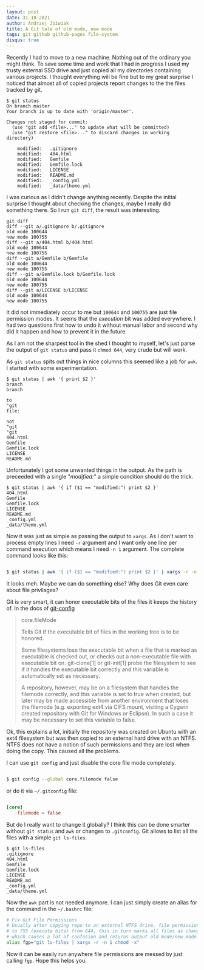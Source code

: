 ```yaml
---
layout: post
date: 31-10-2021
author: Andrzej Jóźwiak
title: A Git tale of old mode, new mode
tags: git github github-pages file-system
disqus: true
---
```


Recently I had to move to a new machine. Nothing out of the ordinary you might think. To save some time and work that I had in progress I used my trusty external SSD drive and just copied all my directories containing various projects. I thought everything will be fine but to my great surprise I noticed that almost all of copied projects report changes to the the files tracked by git.

```
$ git status
On branch master
Your branch is up to date with 'origin/master'.

Changes not staged for commit:
  (use "git add <file>..." to update what will be committed)
  (use "git restore <file>..." to discard changes in working directory)

	modified:   .gitignore
	modified:   404.html
	modified:   Gemfile
	modified:   Gemfile.lock
	modified:   LICENSE
	modified:   README.md
	modified:   _config.yml
	modified:   _data/theme.yml
```

I was curious as I didn't change anything recently. Despite the initial surprise I thought about checking the changes, maybe I really did something there. So I run `git diff`, the result was interesting.

```
git diff
diff --git a/.gitignore b/.gitignore
old mode 100644
new mode 100755
diff --git a/404.html b/404.html
old mode 100644
new mode 100755
diff --git a/Gemfile b/Gemfile
old mode 100644
new mode 100755
diff --git a/Gemfile.lock b/Gemfile.lock
old mode 100644
new mode 100755
diff --git a/LICENSE b/LICENSE
old mode 100644
new mode 100755
```

It did not immediately occur to me but `100644` and `100755` are just file permission modes. It seems that the *execution* bit was added everywhere. I had two questions first how to undo it without manual labor and second why did it happen and how to prevent it in the future.

As I am not the sharpest tool in the shed I thought to myself, let's just parse the output of `git status` and pass it `chmod 644`, very crude but will work.

As `git status` spits out things in nice columns this seemed like a job for `awk`. I started with some experimentation.

```
$ git status | awk '{ print $2 }'
branch
branch

to
"git
file:

not
"git
"git
404.html
Gemfile
Gemfile.lock
LICENSE
README.md
```

Unfortunately I got some unwanted things in the output. As the path is preceeded with a single "*modified:*" a simple condition should do the trick.

```
$ git status | awk '{ if ($1 == "modified:") print $2 }'
404.html
Gemfile
Gemfile.lock
LICENSE
README.md
_config.yml
_data/theme.yml
```

Now it was just as simple as passing the output to `xargs`. As I don't want to process empty lines I need `-r` argument and I want only one line per command execution which means I need `-n 1` argument. The complete command looks like this:

```bash

$ git status | awk '{ if ($1 == "modified:") print $2 }' | xargs -r -n 1 chmod 644

```

It looks meh. Maybe we can do something else? Why does Git even care about file privilages?

Git is very smart, it can honor executable bits of the files it keeps the history of. In the docs of [git-config](https://git-scm.com/docs/git-config)

>  core.fileMode
> 
> Tells Git if the executable bit of files in the working tree is to be honored.
> 
> Some filesystems lose the executable bit when a file that is marked as executable is checked out, or checks out a non-executable file with executable bit on. git-clone[1] or git-init[1] probe the filesystem to see if it handles the executable bit correctly and this variable is automatically set as necessary.
> 
> A repository, however, may be on a filesystem that handles the filemode correctly, and this variable is set to true when created, but later may be made accessible from another environment that loses the filemode (e.g. exporting ext4 via CIFS mount, visiting a Cygwin created repository with Git for Windows or Eclipse). In such a case it may be necessary to set this variable to false.

Ok, this explains a lot, initially the repository was created on Ubuntu with an ext4 filesystem but was then copied to an external hard drive with an NTFS. NTFS does not have a notion of such permissions and they are lost when doing the copy. This caused all the problems.

I can use `git config` and just disable the core file mode completely.

```bash

$ git config --global core.filemode false

```

or do it via `~/.gitconfig` file:

```conf

[core]
    filemode = false

```


But do I really want to change it globally? I think this can be done smarter without `git status` and `awk` or changes to `.gitconfig`. Git allows to list all the files with a simple `git ls-files`.

```
$ git ls-files
.gitignore
404.html
Gemfile
Gemfile.lock
LICENSE
README.md
_config.yml
_data/theme.yml
```

Now the `awk` part is not needed anymore. I can just simply create an alias for the command in the `~/.bashrc` file:

```bash
# Fix Git File Permissions
# Usually after copying repo to an external NTFS drive, file permissions are changed
# to 755 (execute bits) from 644, this in turn marks all files as changed in git status
# which causes a lot of confusion and returns output old mode/new mode.
alias fgp="git ls-files | xargs -r -n 1 chmod -x"
```

Now it can be easily run anywhere file permissions are messed by just calling `fgp`. Hope this helps you.